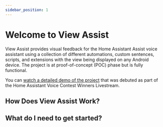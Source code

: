 ```yaml
---
sidebar_position: 1
---
```


# Welcome to View Assist

View Assist provides visual feedback for the Home Assistant Assist voice assistant using a collection of different automations, custom sentences, scripts, and extensions with the view being displayed on any Android device. The project is at proof-of-concept (POC) phase but is fully functional.

You can [watch a detailed demo of the project](https://www.youtube.com/watch?v=t0jG4LZzKqs&t=197s) that was debuted as part of the Home Assistant Voice Contest Winners Livestream.

## How Does View Assist Work?


## What do I need to get started?